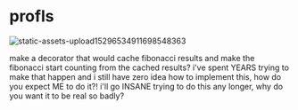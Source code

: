 # profls
![static-assets-upload15296534911698548363](https://github.com/user-attachments/assets/a6e7cda6-ca41-4fbb-a70d-7f7032db5870)

make a decorator that would cache fibonacci results and make the fibonacci start counting from the cached results? i've spent YEARS trying to make that happen and i still have zero idea how to implement this, how do you expect ME to do it?! i'll go INSANE trying to do this any longer, why do you want it to be real so badly?
